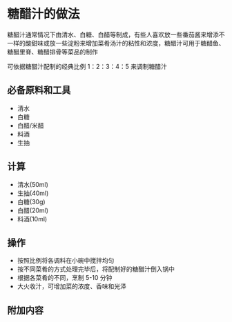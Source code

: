 # 糖醋汁的做法

糖醋汁通常情况下由清水、白糖、白醋等制成，有些人喜欢放一些番茄酱来增添不一样的酸甜味或放一些淀粉来增加菜肴汤汁的粘性和浓度，糖醋汁可用于糖醋鱼、糖醋里脊、糖醋排骨等菜品的制作

可依据糖醋汁配制的经典比例 1：2：3：4：5 来调制糖醋汁

## 必备原料和工具

- 清水
- 白糖
- 白醋/米醋
- 料酒
- 生抽

## 计算

- 清水(50ml)
- 生抽(40ml)
- 白糖(30g)
- 白醋(20ml)
- 料酒(10ml)

## 操作

- 按照比例将各调料在小碗中搅拌均匀
- 按不同菜肴的方式处理完毕后，将配制好的糖醋汁倒入锅中
- 根据各菜肴的不同，烹制 5-10 分钟
- 大火收汁，可增加菜的浓度、香味和光泽

## 附加内容



